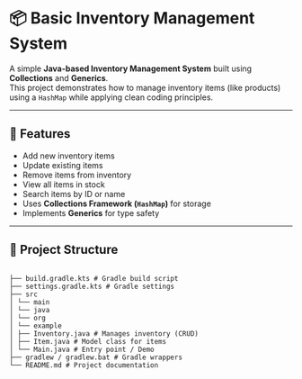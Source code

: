 # 📦 Basic Inventory Management System

A simple **Java-based Inventory Management System** built using **Collections** and **Generics**.  
This project demonstrates how to manage inventory items (like products) using a `HashMap` while applying clean coding principles.

---

## 🚀 Features
- Add new inventory items  
- Update existing items  
- Remove items from inventory  
- View all items in stock  
- Search items by ID or name  
- Uses **Collections Framework (`HashMap`)** for storage  
- Implements **Generics** for type safety  
---

## 📂 Project Structure
```

├── build.gradle.kts # Gradle build script
├── settings.gradle.kts # Gradle settings
├── src
│ └── main
│ └── java
│ └── org
│ └── example
│ ├── Inventory.java # Manages inventory (CRUD)
│ ├── Item.java # Model class for items
│ └── Main.java # Entry point / Demo
├── gradlew / gradlew.bat # Gradle wrappers
└── README.md # Project documentation



